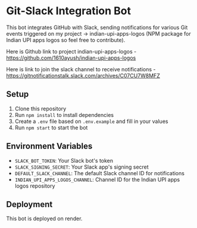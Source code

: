 # Git-Slack Integration Bot

This bot integrates GitHub with Slack, sending notifications for various Git events triggered on my project -> indian-upi-apps-logos (NPM package for Indian UPI apps logos so feel free to contribute).

Here is Github link to project indian-upi-apps-logos - https://github.com/1610ayush/indian-upi-apps-logos

Here is link to join the slack channel to receive notifications - https://gitnotificationstalk.slack.com/archives/C07CU7W8MFZ 

## Setup

1. Clone this repository
2. Run `npm install` to install dependencies
3. Create a `.env` file based on `.env.example` and fill in your values
4. Run `npm start` to start the bot

## Environment Variables

- `SLACK_BOT_TOKEN`: Your Slack bot's token
- `SLACK_SIGNING_SECRET`: Your Slack app's signing secret
- `DEFAULT_SLACK_CHANNEL`: The default Slack channel ID for notifications
- `INDIAN_UPI_APPS_LOGOS_CHANNEL`: Channel ID for the Indian UPI apps logos repository

## Deployment

This bot is deployed on render.

